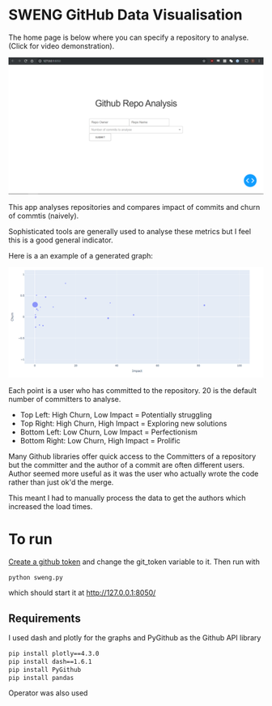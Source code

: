 # SWENG GitHub Data Visualisation

The home page is below where you can specify a repository to analyse. (Click for video demonstration).

[![Click image for demonstration](./homepage.png)](https://www.youtube.com/watch?v=eX-lVTnJORo&feature=youtu.be)

This app analyses repositories and compares impact of commits and churn of commtis (naively).

Sophisticated tools are generally used to analyse these metrics but I feel this is a good general indicator.

Here is a an example of a generated graph:

![Graph of Tensorflow's Tensorflow repo](graphEx.png) 

Each point is a user who has committed to the repository. 20 is the default number of committers to analyse.

 - Top Left: High Churn, Low Impact = Potentially struggling
 - Top Right: High Churn, High Impact = Exploring new solutions
 - Bottom Left: Low Churn, Low Impact = Perfectionism
 - Bottom Right: Low Churn, High Impact = Prolific
 
Many Github libraries offer quick access to the Committers of a repository but the committer and the author of a commit are often different users. Author seemed more useful as it was the user who actually wrote the code rather than just ok'd the merge.

This meant I had to manually process the data to get the authors which increased the load times.

# To run

[Create a github token](https://github.com/settings/tokens) and change the git_token variable to it. Then run with

    python sweng.py

which should start it at http://127.0.0.1:8050/

## Requirements
I used dash and plotly for the graphs and PyGithub as the Github API library

    pip install plotly==4.3.0
    pip install dash==1.6.1
    pip install PyGithub
    pip install pandas

Operator was also used
